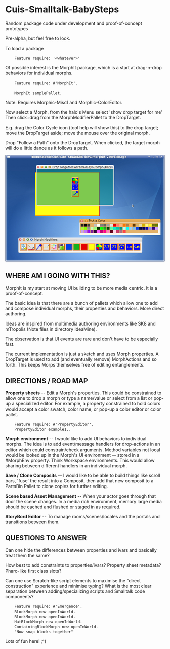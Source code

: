 Cuis-Smalltalk-BabySteps
==========

Random package code under development and proof-of-concept prototypes

Pre-alpha, but feel free to look.

To load a package
````Smalltalk
	Feature require: '<whatever>'
````

Of possible interest is the MorphIt package, which is a start at drag-n-drop behaviors for individual morphs.
````Smalltalk
	Feature require: #'MorphIt'.

	MorphIt samplePallet.

````

Note: Requires Morphic-Misc1 and Morphic-ColorEditor.

Now select a Morph, from the halo's Menu select 'show drop target for me'
Then click+drag from the MorphModifierPallet to the DropTarget.

E.g. drag the Color Cycle icon (tool help will show this) to the drop target; move the DropTarget aside; move the mouse over the original morph.

Drop "Follow a Path" onto the DropTarget.  When clicked, the target morph will do a little dance as it follows a path.

![MorphModifier Pallet in Cuis](IdeaMine/MorphIt-July2015.png)

## WHERE AM I GOING WITH THIS?

MorphIt is my start at moving UI building to be more media centric.  It ia a proof-of-concept.

The basic idea is that there are a bunch of pallets which allow one to add and compose individual  morphs, their properties and behaviors.  More direct authoring.  

Ideas are inspired from multimedia authoring environments like SK8 and mTropolis (Note files in directory IdeaMine).

The observation is that UI events are rare and don't have to be especially fast.

The current implementation is just a sketch and uses Morph properties.  A DropTarget is used to add (and eventually remove) MorphActions and so forth.  This keeps Morps themselves free of editing entanglements.


## DIRECTIONS / ROAD MAP

**Property sheets** -- Edit a Morph's properties.  This could be constrained to allow one to drop a morph or type a name/value or select from a list or pop-up a specialized editor.  For example, a property constrained to hold colors would accept a color swatch, color name, or pop-up a color editor or color pallet.
````Smalltalk
	Feature require: #'PropertyEditor'.
	PropertyEditor example1..
````


**Morph environment** -- I would like to add UI behaviors to individual morphs.  The idea is to add event/message handlers for drop-actions in an editor which could constrain/check arguments.  Method variables not local would be looked up in the Morph's UI environment -- stored in a #MorphEnv property.  Think Workspace environments.  This would allow sharing between different handlers in an individual morph.

**Save / Clone Composits** -- I would like to be able to build things like scroll bars, 'fuse' the result into a Composit, then add that new composit to a PartsBin Pallet to clone copies for further editing.

**Scene based Asset Management** -- When your actor goes through that door the scene changes.  In a media rich environment, memory large media should be cached and flushed or staged in as required.

**StoryBord Editor** -- To manage rooms/scenes/locales and the portals and transitions between them.


## QUESTIONS TO ANSWER

Can one hide the differences between properties and ivars and basically treat them the same?

How best to add constraints to properties/ivars?  Property sheet metadata?  Pharo-like first class slots?

Can one use Scratch-like script elements to maximise the "direct construction" experience and minimise typing?  What is the most clear separation between adding/specializing scripts and Smalltalk code components?
````Smalltalk
	Feature require: #'Emergence'.
	BlockMorph new openInWorld.
	BlockMorph new openInWorld.
	HatBlockMorph new openInWorld.
	ContainingBlockMorph new openInWorld.
	"Now snap blocks together"
````


Lots of fun here!  ;^)
